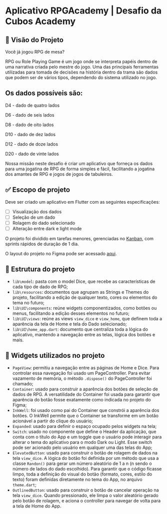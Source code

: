 # Aplicativo RPGAcademy | Desafio da Cubos Academy
## 🎯 Visão do Projeto
Você já jogou RPG de mesa?

RPG ou Role Playing Game é um jogo onde se interpreta papéis dentro de uma narrativa criada pelo mestre do jogo. Uma das principais ferramentas utilizadas para tomada de decisões na história dentro da trama são dados que podem ser de vários tipos, dependendo do sistema utilizado no jogo.

## Os dados possíveis são:

D4 - dado de quatro lados

D6 - dado de seis lados

D8 - dado de oito lados

D10 - dado de dez lados

D12 - dado de doze lados

D20 - dado de vinte lados

Nossa missão neste desafio é criar um aplicativo que forneça os dados para uma jogatina de RPG de forma simples e fácil, facilitando a jogatina dos amantes de RPG e jogos de jogos de tabuleiros.


## ✅ Escopo de projeto
Deve ser criado um aplicativo em Flutter com as seguintes especificações:

- [ ] Visualização dos dados
- [ ] Seleção de um dado
- [ ] Rolagem do dado selecionado
- [ ] Alteração entre dark e light mode

O projeto foi dividido em tarefas menores, gerenciadas no [Kanban](https://furry-modem-ec6.notion.site/Projeto-da-cubos-M-dulo-1-5dd5c194c348466e8ea26a385933d7a6), com sprints rápidos de duração de 1 dia. 

O layout do projeto no Figma pode ser acessado [aqui](https://www.figma.com/file/mwVxPYMO1NSfqptKqGMzrU/RPG-Academy?node-id=0%3A1&t=rzWDtPkS5LGdCyuM-1).


## 📂 Estrutura do projeto
- `lib\model`:  pasta com o model Dice, que recebe as características de cada tipo de dado de RPG;
- `lib\resources`:  documentos que agrupam as Strings e Themes do projeto, facilitando a edição de qualquer texto, cores ou elementos do tema no futuro;
- `lib\UI\components`: reúne widgets componentizados, como botões ou menus, facilitando a edição desses elementos no futuro;
- `lib\UI\views`: reúne as views `view_dice` e `view_home`, que definem toda a aparência da tela de Home e tela do Dado selecionado; 
- `lib\UI\home_app.dart`: documento que centraliza toda a lógica do aplicativo, mantendo a navegação entre as telas, lógica dos botões e mais. 


## 🔩 Widgets utilizados no projeto 

- `PageView`: permitiu a navegação entre as páginas de Home e Dice. Para controlar essa navegação foi usado um PageController. Para evitar vazamento de memória, o método `.dispose()` do PageController foi chamado; 
- `Container`: usado para construir a aparência dos botões de seleção de dados de RPG. A versatilidade do Container foi usada para garantir que aparência do botão fosse exatamente como indicada no projeto do Figma; 
- `InkWell`: foi usado como pai do Container que constrói a aparência dos botões. O InkWell permite que o Container se transforme em um botão acionável a partir do clique do usuário;
- `Expanded`: usado para definir o espaço ocupado pelos widgets na tela;
- `Switch`: usado no componente que define o Header da aplicação, que conta com o título do App e um toggle que o usuário pode interagir para alterar o tema do aplicativo para o modo Dark ou Light. Esse switch pode ser acionado pelo usuário em qualquer uma das telas do App;
- `ElevatedButton`: usado para construir o botão de rolagem de dados na tela `view_dice`. A lógica do botão foi definida por um método que usa a classe `Randon()` para gerar um número aleatório de 1 a n (n sendo o número de lados do dado escolhido). Para garantir que o código ficasse limpo, toda a definição do visual do botão (formato, cores, estilo do texto) foram definidas diretamente no tema do App, no arquivo `theme.dart`;
- `OutlinedButton`: usado para construir o botão de cancelar operação na tela `view_dice`. Quando pressionado, ele limpa o valor aleatório gerado pelo botão de rolagem, e aciona o controller para navegar de volta para a tela de Home do App. 


